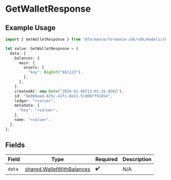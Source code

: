 # GetWalletResponse

## Example Usage

```typescript
import { GetWalletResponse } from "@formance/formance-sdk/sdk/models/shared";

let value: GetWalletResponse = {
  data: {
    balances: {
      main: {
        assets: {
          "key": BigInt("861123"),
        },
      },
    },
    createdAt: new Date("2024-01-06T13:01:26.850Z"),
    id: "9e06bee4-825c-41fc-8e11-5c80bff91854",
    ledger: "<value>",
    metadata: {
      "key": "<value>",
    },
    name: "<value>",
  },
};
```

## Fields

| Field                                                                         | Type                                                                          | Required                                                                      | Description                                                                   |
| ----------------------------------------------------------------------------- | ----------------------------------------------------------------------------- | ----------------------------------------------------------------------------- | ----------------------------------------------------------------------------- |
| `data`                                                                        | [shared.WalletWithBalances](../../../sdk/models/shared/walletwithbalances.md) | :heavy_check_mark:                                                            | N/A                                                                           |